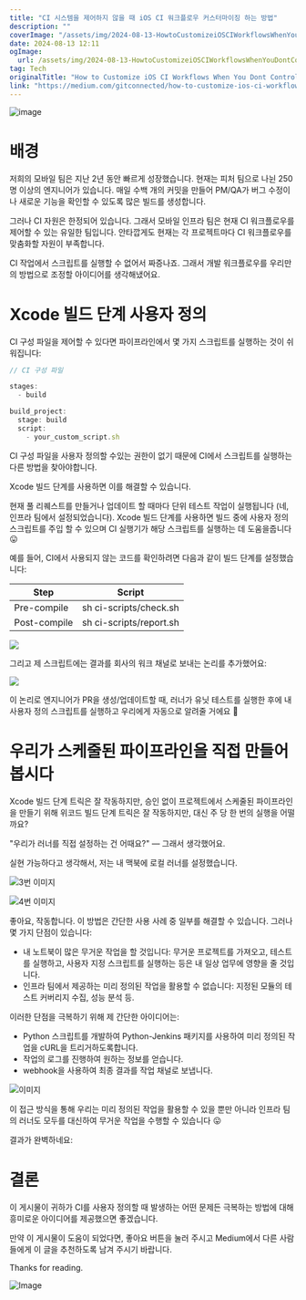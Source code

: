 ```yaml
---
title: "CI 시스템을 제어하지 않을 때 iOS CI 워크플로우 커스터마이징 하는 방법"
description: ""
coverImage: "/assets/img/2024-08-13-HowtoCustomizeiOSCIWorkflowsWhenYouDontControltheCISystem_0.png"
date: 2024-08-13 12:11
ogImage: 
  url: /assets/img/2024-08-13-HowtoCustomizeiOSCIWorkflowsWhenYouDontControltheCISystem_0.png
tag: Tech
originalTitle: "How to Customize iOS CI Workflows When You Dont Control the CI System"
link: "https://medium.com/gitconnected/how-to-customize-ios-ci-workflows-when-you-dont-control-the-ci-system-7fd971adc4e0"
---
```



![image](/assets/img/2024-08-13-HowtoCustomizeiOSCIWorkflowsWhenYouDontControltheCISystem_0.png)

# 배경

저희의 모바일 팀은 지난 2년 동안 빠르게 성장했습니다. 현재는 피처 팀으로 나뉜 250명 이상의 엔지니어가 있습니다. 매일 수백 개의 커밋을 만들어 PM/QA가 버그 수정이나 새로운 기능을 확인할 수 있도록 많은 빌드를 생성합니다.

그러나 CI 자원은 한정되어 있습니다. 그래서 모바일 인프라 팀은 현재 CI 워크플로우를 제어할 수 있는 유일한 팀입니다. 안타깝게도 현재는 각 프로젝트마다 CI 워크플로우를 맞춤화할 자원이 부족합니다.

<div class="content-ad"></div>

CI 작업에서 스크립트를 실행할 수 없어서 짜증나죠. 그래서 개발 워크플로우를 우리만의 방법으로 조정할 아이디어를 생각해냈어요.

# Xcode 빌드 단계 사용자 정의

CI 구성 파일을 제어할 수 있다면 파이프라인에서 몇 가지 스크립트를 실행하는 것이 쉬워집니다:

```js
// CI 구성 파일

stages:
  - build

build_project:
  stage: build  
  script:
    - your_custom_script.sh
```

<div class="content-ad"></div>

CI 구성 파일을 사용자 정의할 수있는 권한이 없기 때문에 CI에서 스크립트를 실행하는 다른 방법을 찾아야합니다.

Xcode 빌드 단계를 사용하면 이를 해결할 수 있습니다.

현재 풀 리퀘스트를 만들거나 업데이트 할 때마다 단위 테스트 작업이 실행됩니다 (네, 인프라 팀에서 설정되었습니다). Xcode 빌드 단계를 사용하면 빌드 중에 사용자 정의 스크립트를 주입 할 수 있으며 CI 실행기가 해당 스크립트를 실행하는 데 도움을줍니다 😛

예를 들어, CI에서 사용되지 않는 코드를 확인하려면 다음과 같이 빌드 단계를 설정했습니다:


| Step              | Script                   |
|-------------------|--------------------------|
| Pre-compile       | sh ci-scripts/check.sh    |
| Post-compile      | sh ci-scripts/report.sh   |


<div class="content-ad"></div>

<img src="/assets/img/2024-08-13-HowtoCustomizeiOSCIWorkflowsWhenYouDontControltheCISystem_1.png" />

그리고 제 스크립트에는 결과를 회사의 워크 채널로 보내는 논리를 추가했어요:

<img src="/assets/img/2024-08-13-HowtoCustomizeiOSCIWorkflowsWhenYouDontControltheCISystem_2.png" />

이 논리로 엔지니어가 PR을 생성/업데이트할 때, 러너가 유닛 테스트를 실행한 후에 내 사용자 정의 스크립트를 실행하고 우리에게 자동으로 알려줄 거에요 🥳

<div class="content-ad"></div>

# 우리가 스케줄된 파이프라인을 직접 만들어 봅시다

Xcode 빌드 단계 트릭은 잘 작동하지만, 승인 없이 프로젝트에서 스케줄된 파이프라인을 만들기 위해 위코드 빌드 단계 트릭은 잘 작동하지만, 대신 주 당 한 번의 실행을 어떨까요? 

"우리가 러너를 직접 설정하는 건 어때요?" — 그래서 생각했어요.

실현 가능하다고 생각해서, 저는 내 맥북에 로컬 러너를 설정했습니다.

<div class="content-ad"></div>

![3번 이미지](/assets/img/2024-08-13-HowtoCustomizeiOSCIWorkflowsWhenYouDontControltheCISystem_3.png)

![4번 이미지](/assets/img/2024-08-13-HowtoCustomizeiOSCIWorkflowsWhenYouDontControltheCISystem_4.png)

좋아요, 작동합니다. 이 방법은 간단한 사용 사례 중 일부를 해결할 수 있습니다. 그러나 몇 가지 단점이 있습니다:

- 내 노트북이 많은 무거운 작업을 할 것입니다: 무거운 프로젝트를 가져오고, 테스트를 실행하고, 사용자 지정 스크립트를 실행하는 등은 내 일상 업무에 영향을 줄 것입니다.
- 인프라 팀에서 제공하는 미리 정의된 작업을 활용할 수 없습니다: 지정된 모듈의 테스트 커버리지 수집, 성능 분석 등.

<div class="content-ad"></div>

이러한 단점을 극복하기 위해 제 간단한 아이디어는:

- Python 스크립트를 개발하여 Python-Jenkins 패키지를 사용하여 미리 정의된 작업을 cURL을 트리거하도록합니다.
- 작업의 로그를 진행하여 원하는 정보를 얻습니다.
- webhook을 사용하여 최종 결과를 작업 채널로 보냅니다.

![이미지](/assets/img/2024-08-13-HowtoCustomizeiOSCIWorkflowsWhenYouDontControltheCISystem_5.png)

이 접근 방식을 통해 우리는 미리 정의된 작업을 활용할 수 있을 뿐만 아니라 인프라 팀의 러너도 모두를 대신하여 무거운 작업을 수행할 수 있습니다 😛

<div class="content-ad"></div>

결과가 완벽하네요:

# 결론

이 게시물이 귀하가 CI를 사용자 정의할 때 발생하는 어떤 문제든 극복하는 방법에 대해 흥미로운 아이디어를 제공했으면 좋겠습니다.

만약 이 게시물이 도움이 되었다면, 좋아요 버튼을 눌러 주시고 Medium에서 다른 사람들에게 이 글을 추천하도록 남겨 주시기 바랍니다.

<div class="content-ad"></div>

Thanks for reading.

![Image](https://miro.medium.com/v2/resize:fit:1200/1*r7pFoxeHxjyrCMX9KgM9MA.gif)